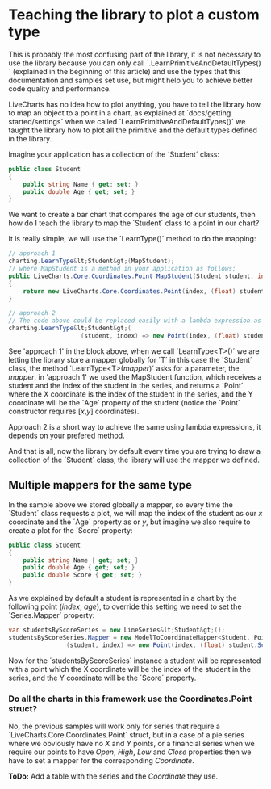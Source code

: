 # Teaching the library to plot a custom type

This is probably the most confusing part of the library, it is not necessary to use the library because you can only call ´.LearnPrimitiveAndDefaultTypes()´ (explained in the beginning of this article) and use the types that this documentation and samples set use, but might help you to achieve better code quality and performance.

LiveCharts has no idea how to plot anything, you have to tell the library how to map an object to a point in a chart, as explained at ´docs/getting started/settings´ when we called ´LearnPrimitiveAndDefaultTypes()´ we taught the library how to plot all the primitive and the default types defined in the library.

Imagine your application has a collection of the ´Student´ class:

```c#
public class Student
{
    public string Name { get; set; }
    public double Age { get; set; }
}
```

We want to create a bar chart that compares the age of our students, then how do I teach the library to map the ´Student´ class to a point in our chart?

It is really simple, we will use the ´LearnType()´ method to do the mapping:

```c#
// approach 1
charting.LearnType&lt;Student&gt;(MapStudent);
// where MapStudent is a method in your application as follows:
public LiveCharts.Core.Coordinates.Point MapStudent(Student student, int index)
{
    return new LiveCharts.Core.Coordinates.Point(index, (float) student.Age);
}

// approach 2
// The code above could be replaced easily with a lambda expression as follows:
charting.LearnType&lt;Student&gt;(
                    (student, index) => new Point(index, (float) student.Age));
```

See 'approach 1' in the block above, when we call ´LearnType&lt;T&gt;()´ we are letting the library store a mapper globally for ´T´ in this case the ´Student´ class, the method ´LearnType&lt;T&gt;(*mapper*)´ asks for a parameter, the *mapper*, in 'approach 1' we used the MapStudent function, which receives a student and the index of the student in the series, and returns a ´Point´ where the X coordinate is the index of the student in the series, and the Y coordinate will be the ´Age´ property of the student (notice the ´Point´ constructor requires [*x*,*y*] coordinates).

Approach 2 is a short way to achieve the same using lambda expressions, it depends on your prefered method.

And that is all, now the library by default every time you are trying to draw a collection of the ´Student´ class, the library will use the mapper we defined.

## Multiple mappers for the same type

In the sample above we stored globally a mapper, so every time the ´Student´ class requests a plot, we will map the index of the student as our *x* coordinate and the ´Age´ property as or *y*, but imagine we also require to create a plot for the ´Score´ property:

```c#
public class Student
{
    public string Name { get; set; }
    public double Age { get; set; }
    public double Score { get; set; }
}
```

As we explained by default a student is represented in a chart by the following point (*index*, *age*), to override this setting we need to set the ´Series.Mapper´ property:

```c#
var studentsByScoreSeries = new LineSeries&lt;Student&gt;();
studentsByScoreSeries.Mapper = new ModelToCoordinateMapper<Student, Point>(
                (student, index) => new Point(index, (float) student.Score));
```

Now for the ´studentsByScoreSeries´ instance a student will be represented with a point which the X coordinate will be the index of the student in the series, and the Y coordinate will be the ´Score´ property.

### Do all the charts in this framework use the Coordinates.Point struct?

No, the previous samples will work only for series that require a ´LiveCharts.Core.Coordinates.Point´ struct, but in a case of a pie series where we obviously have no *X* and *Y* points, or a financial series when we require our points to have *Open*, *High*, *Low* and *Close* properties then we have to set a mapper for the corresponding *Coordinate*.

**ToDo:** Add a table with the series and the *Coordinate* they use.
